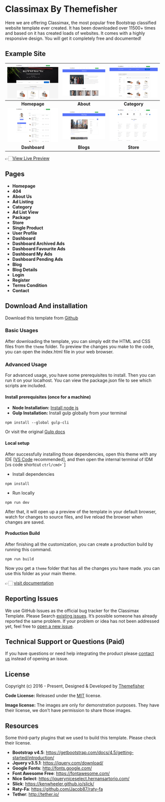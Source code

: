 # Classimax By Themefisher

Here we are offering Classimax, the most popular free Bootstrap classified website template ever created. It has been downloaded over 11500+ times and based on it has created loads of websites. It comes with a highly responsive design. You will get it completely free and documented!

<!-- demo -->
## Example Site

| [![](screenshots/homepage.png)](https://demo.themefisher.com/classimax/) | [![](screenshots/about.png)](https://demo.themefisher.com/classimax/about.html) | [![](screenshots/listing.png)](https://demo.themefisher.com/classimax/category.html) |
|:---:|:---:|:---:|
| **Homepage**  | **About**  | **Category**  |
| [![](screenshots/dashboard.png)](https://demo.themefisher.com/classimax/dashboard.html) | [![](screenshots/blog.png)](https://demo.themefisher.com/classimax/blog.html) | [![](screenshots/store.png)](https://demo.themefisher.com/classimax/store.html) |
| **Dashboard** | **Blogs** | **Store** |

👉🏻[View Live Preview](https://demo.themefisher.com/classimax/)

<!-- pages -->
## Pages

* **Homepage**
* **404**
* **About Us**
* **Ad Listing**
* **Category**
* **Ad List View**
* **Package**
* **Store**
* **Single Product**
* **User Profile**
* **Dashboard**
* **Dashboard Archived Ads**
* **Dashboard Favourite Ads**
* **Dashboard My Ads**
* **Dashboard Pending Ads**
* **Blog**
* **Blog Details**
* **Login**
* **Register**
* **Terms Condition**
* **Contact**

<!-- download -->
## Download And installation

Download this template from [Github](https://github.com/themefisher/classimax/archive/main.zip)

<!-- installation -->
### Basic Usages

After downloading the template, you can simply edit the HTML and CSS files from the `theme` folder. To preview the changes you make to the code, you can open the index.html file in your web browser.

### Advanced Usage

For advanced usage, you have some prerequisites to install. Then you can run it on your localhost. You can view the package.json file to see which scripts are included.

#### Install prerequisites (once for a machine)

* **Node Installation:** [Install node js](https://nodejs.org/en/download/)
* **Gulp Installation:** Install gulp globally from your terminal

```
npm install --global gulp-cli
```

Or visit the original [Gulp docs](https://gulpjs.com/docs/en/getting-started/quick-start)

#### Local setup

After successfully installing those dependencies, open this theme with any IDE [[VS Code](https://code.visualstudio.com/) recommended], and then open the internal terminal of IDM [vs code shortcut <code>ctrl/cmd+\`</code>]

* Install dependencies

```
npm install
```

* Run locally

```
npm run dev
```

After that, it will open up a preview of the template in your default browser, watch for changes to source files, and live reload the browser when changes are saved.

#### Production Build

After finishing all the customization, you can create a production build by running this command.

```
npm run build
```

Now you get a `theme` folder that has all the changes you have made. you can use this folder as your main theme.

👉🏻 [visit documentation](https://docs.themefisher.com/classimax/)

<!-- reporting issue -->
## Reporting Issues

We use GitHub Issues as the official bug tracker for the Classimax Template. Please Search [existing issues](https://github.com/themefisher/classimax/issues). It’s possible someone has already reported the same problem.
If your problem or idea has not been addressed yet, feel free to [open a new issue](https://github.com/themefisher/classimax/issues).

<!-- support -->
## Technical Support or Questions (Paid)

If you have questions or need help integrating the product please [contact us](mailto:mehedi@themefisher.com) instead of opening an issue.

<!-- licence -->
## License

Copyright (c) 2016 - Present, Designed & Developed by [Themefisher](https://themefisher.com)

**Code License:** Released under the [MIT](https://github.com/themefisher/classimax/blob/main/LICENSE) license.

**Image license:** The images are only for demonstration purposes. They have their license, we don't have permission to share those images.

<!-- resources -->
## Resources

Some third-party plugins that we used to build this template. Please check their license.

* **Bootstrap v4.5**: <https://getbootstrap.com/docs/4.5/getting-started/introduction/>
* **Jquery v3.5.1**: <https://jquery.com/download/>
* **Google Fonts**: <http://fonts.google.com/>
* **Font Awesome Free**: <https://fontawesome.com/>
* **Nice Select**: <https://jqueryniceselect.hernansartorio.com/>
* **Slick**: <https://kenwheeler.github.io/slick/>
* **Raty-Fa**: <https://github.com/Jacob87/raty-fa>
* **Tether**: <http://tether.io/>
